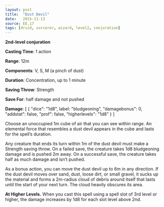 ```yaml
---
layout: post
title:  "Dust Devil"
date:   2015-11-13
source: EE.17
tags: [druid, sorcerer, wizard, level2, conjuration]
---
```


**2nd-level conjuration**

**Casting Time**: 1 action

**Range**: 12m

**Components**: V, S, M (a pinch of dust)

**Duration**: Concentration, up to 1 minute

**Saving Throw**: Strength

**Save For**: half damage and not pushed

**Damage**: [ { "dice": "1d8", label: "bludgeoning", "damagebonus": 0, "addstat": false, "prof": false, "higherlevels": "1d8" } ]

Choose an unoccupied 1m cube of air that you can see within range. An elemental force that resembles a dust devil appears in the cube and lasts for the spell’s duration.

Any creature that ends its turn within 1m of the dust devil must make a Strength saving throw. On a failed save, the creature takes 1d8 bludgeoning damage and is pushed 2m away. On a successful save, the creature takes half as much damage and isn’t pushed.

As a bonus action, you can move the dust devil up to 6m in any direction. If the dust devil moves over sand, dust, loose dirt, or small gravel, it sucks up the material and forms a 2m-radius cloud of debris around itself that lasts until the start of your next turn. The cloud heavily obscures its area.

**At Higher Levels.** When you cast this spell using a spell slot of 3rd level or higher, the damage increases by 1d8 for each slot level above 2nd.
